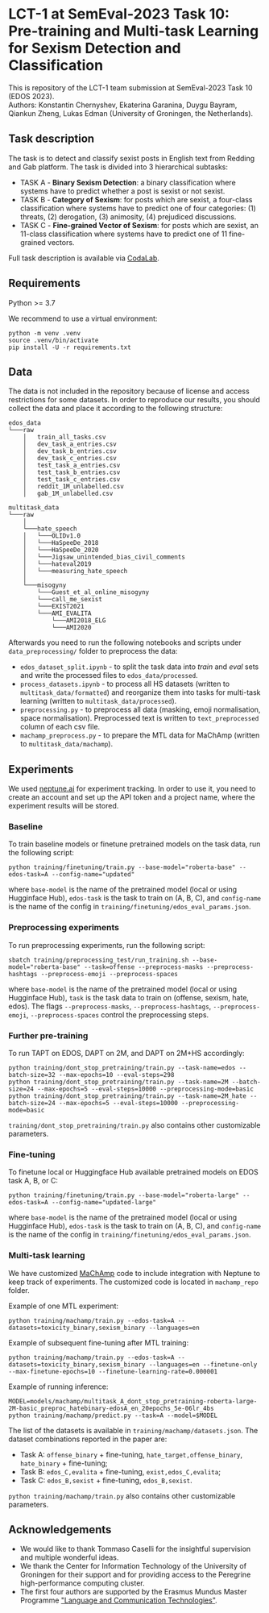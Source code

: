 # LCT-1 at SemEval-2023 Task 10: Pre-training and Multi-task Learning for Sexism Detection and Classification

This is repository of the LCT-1 team submission at SemEval-2023 Task 10 (EDOS 2023). <br>
Authors: Konstantin Chernyshev, Ekaterina Garanina, Duygu Bayram, Qiankun Zheng, Lukas Edman (University of Groningen, the Netherlands).

## Task description

The task is to detect and classify sexist posts in English text from Redding and Gab platform. The task is divided into 3 hierarchical subtasks:

* TASK A - **Binary Sexism Detection**: a binary classification where systems have to predict whether a post is sexist or not sexist.
* TASK B - **Category of Sexism**: for posts which are sexist, a four-class classification where systems have to predict one of four categories: (1) threats, (2)  derogation, (3) animosity, (4) prejudiced discussions. 
* TASK C - **Fine-grained Vector of Sexism**: for posts which are sexist, an 11-class classification where systems have to predict one of 11 fine-grained vectors.

Full task description is available via [CodaLab](https://codalab.lisn.upsaclay.fr/competitions/7124).


## Requirements

Python >= 3.7

We recommend to use a virtual environment:
```shell
python -m venv .venv
source .venv/bin/activate
pip install -U -r requirements.txt
```

## Data

The data is not included in the repository because of license and access restrictions for some datasets. 
In order to reproduce our results, you should collect the data and place it according to the following structure:

```
edos_data
└───raw
    │   train_all_tasks.csv
    │   dev_task_a_entries.csv
    │   dev_task_b_entries.csv
    │   dev_task_c_entries.csv
    │   test_task_a_entries.csv
    │   test_task_b_entries.csv
    │   test_task_c_entries.csv
    │   reddit_1M_unlabelled.csv
    │   gab_1M_unlabelled.csv

multitask_data
└───raw
    │
    └───hate_speech
    │   └───OLIDv1.0
    │   └───HaSpeeDe_2018
    │   └───HaSpeeDe_2020
    │   └───Jigsaw_unintended_bias_civil_comments
    │   └───hateval2019
    │   └───measuring_hate_speech
    │
    └───misogyny
        └───Guest_et_al_online_misogyny
        └───call_me_sexist
        └───EXIST2021
        └───AMI_EVALITA
            └───AMI2018_ELG
            └───AMI2020
```

Afterwards you need to run the following notebooks and scripts under `data_preprocessing/` folder to preprocess the data:
* `edos_dataset_split.ipynb` - to split the task data into _train_ and _eval_ sets and write the processed files to `edos_data/processed`.
* `process_datasets.ipynb` - to process all HS datasets (written to `multitask_data/formatted`) and reorganize them into tasks for multi-task learning (written to `multitask_data/processed`).
* `preprocessing.py` - to preprocess all data (masking, emoji normalisation, space normalisation). Preprocessed text is written to `text_preprocessed` column of each csv file.
* `machamp_preprocess.py` - to prepare the MTL data for MaChAmp (written to `multitask_data/machamp`).


## Experiments

We used [neptune.ai](https://neptune.ai/) for experiment tracking. In order to use it, you need to create an account 
and set up the API token and a project name, where the experiment results will be stored.


### Baseline

To train baseline models or finetune pretrained models on the task data, run the following script:
```shell
python training/finetuning/train.py --base-model="roberta-base" --edos-task=A --config-name="updated"
```
where `base-model` is the name of the pretrained model (local or using Hugginface Hub), `edos-task` is the task to train on (A, B, C), and `config-name` is the name of the config in `training/finetuning/edos_eval_params.json`.


### Preprocessing experiments

To run preprocessing experiments, run the following script:
```shell
sbatch training/preprocessing_test/run_training.sh --base-model="roberta-base" --task=offense --preprocess-masks --preprocess-hashtags --preprocess-emoji --preprocess-spaces
```
where `base-model` is the name of the pretrained model (local or using Hugginface Hub), `task` is the task data to train on (offense, sexism, hate, edos). The flags `--preprocess-masks`, `--preprocess-hashtags`, `--preprocess-emoji`, `--preprocess-spaces` control the preprocessing steps.


### Further pre-training

To run TAPT on EDOS, DAPT on 2M, and DAPT on 2M+HS accordingly:
```shell
python training/dont_stop_pretraining/train.py --task-name=edos --batch-size=32 --max-epochs=10 --eval-steps=298
python training/dont_stop_pretraining/train.py --task-name=2M --batch-size=24 --max-epochs=5 --eval-steps=10000 --preprocessing-mode=basic
python training/dont_stop_pretraining/train.py --task-name=2M_hate --batch-size=24 --max-epochs=5 --eval-steps=10000 --preprocessing-mode=basic
```

`training/dont_stop_pretraining/train.py` also contains other customizable parameters.

### Fine-tuning

To finetune local or Huggingface Hub available pretrained models on EDOS task A, B, or C:
```shell
python training/finetuning/train.py --base-model="roberta-large" --edos-task=A --config-name="updated-large"
```
where `base-model` is the name of the pretrained model (local or using Hugginface Hub), `edos-task` is the task to train on (A, B, C), and `config-name` is the name of the config in `training/finetuning/edos_eval_params.json`.

### Multi-task learning

We have customized [MaChAmp](https://github.com/machamp-nlp/machamp) code to include integration with Neptune to keep track of experiments. 
The customized code is located in `machamp_repo` folder.

Example of one MTL experiment:
```shell
python training/machamp/train.py --edos-task=A --datasets=toxicity_binary,sexism_binary --languages=en
```

Example of subsequent fine-tuning after MTL training:
```shell
python training/machamp/train.py --edos-task=A --datasets=toxicity_binary,sexism_binary --languages=en --finetune-only --max-finetune-epochs=10 --finetune-learning-rate=0.000001
```

Example of running inference:
```shell
MODEL=models/machamp/multitask_A_dont_stop_pretraining-roberta-large-2M-basic_preproc_hatebinary-edosA_en_20epochs_5e-06lr_4bs
python training/machamp/predict.py --task=A --model=$MODEL
```

The list of the datasets is available in `training/machamp/datasets.json`. The dataset combinations reported in the paper are:
* Task A: `offense_binary` + fine-tuning, `hate_target,offense_binary`, `hate_binary` + fine-tuning;
* Task B: `edos_C,evalita` + fine-tuning, `exist,edos_C,evalita`;
* Task C: `edos_B,sexist` + fine-tuning, `edos_B,sexist`.

`python training/machamp/train.py` also contains other customizable parameters.


## Acknowledgements

* We would like to thank Tommaso Caselli for the insightful supervision and multiple wonderful ideas.
* We thank the Center for Information Technology of the University of Groningen for their support and for providing access to the Peregrine high-performance computing cluster.
* The first four authors are supported by the Erasmus Mundus Master Programme ["Language and Communication Technologies"](https://lct-master.org).
